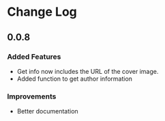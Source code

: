 # Change Log

## 0.0.8

### Added Features
* Get info now includes the URL of the cover image.
* Added function to get author information

### Improvements
* Better documentation
